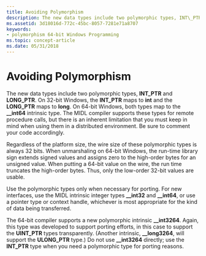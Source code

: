 ```yaml
---
title: Avoiding Polymorphism
description: The new data types include two polymorphic types, INT\_PTR and LONG\_PTR.
ms.assetid: 3d18016d-772c-45bc-8057-7281e71a8707
keywords:
- polymorphism 64-bit Windows Programming
ms.topic: concept-article
ms.date: 05/31/2018
---
```


# Avoiding Polymorphism

The new data types include two polymorphic types, **INT\_PTR** and **LONG\_PTR**. On 32-bit Windows, the **INT\_PTR** maps to **int** and the **LONG\_PTR** maps to **long**. On 64-bit Windows, both types map to the **\_\_int64** intrinsic type. The MIDL compiler supports these types for remote procedure calls, but there is an inherent limitation that you must keep in mind when using them in a distributed environment. Be sure to comment your code accordingly.

Regardless of the platform size, the wire size of these polymorphic types is always 32 bits. When unmarshaling on 64-bit Windows, the run-time library sign extends signed values and assigns zero to the high-order bytes for an unsigned value. When putting a 64-bit value on the wire, the run time truncates the high-order bytes. Thus, only the low-order 32-bit values are usable.

Use the polymorphic types only when necessary for porting. For new interfaces, use the MIDL intrinsic integer types **\_\_int32** and **\_\_int64**, or use a pointer type or context handle, whichever is most appropriate for the kind of data being transferred.

The 64-bit compiler supports a new polymorphic intrinsic **\_\_int3264**. Again, this type was developed to support porting efforts, in this case to support the **UINT\_PTR** types transparently. (Another intrinsic, **\_\_long3264**, will support the **ULONG\_PTR** type.) Do not use **\_\_int3264** directly; use the **INT\_PTR** type when you need a polymorphic type for porting reasons.

 

 




